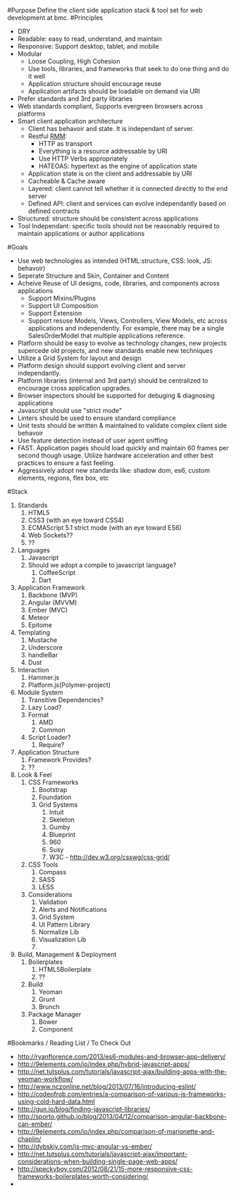 #Purpose
Define the client side application stack & tool set for web development at bmc.
#Principles
* DRY
* Readable: easy to read, understand, and maintain
* Responsive: Support desktop, tablet, and mobile
* Modular 
	* Loose Coupling, High Cohesion
	* Use tools, libraries, and frameworks that seek to do one thing and do it well
	* Application structure should encourage reuse
	* Application artifacts should be loadable on demand via URI
* Prefer standards and 3rd party libraries
* Web standards compliant, Supports evergreen browsers across platforms
* Smart client application architecture
	* Client has behavoir and state.  It is independant of server.
	* Restful [RMM](http://martinfowler.com/articles/richardsonMaturityModel.html):
		* HTTP as transport
		* Everything is a resource addressable by URI
		* Use HTTP Verbs appropriately
		* HATEOAS: hypertext as the engine of application state 
	* Application state is on the client and addressable by URI
	* Cacheable & Cache aware
	* Layered: client cannot tell whether it is connected directly to the end server
	* Defined API: client and services can evolve independantly based on defined contracts
* Structured: structure should be consistent across applications
* Tool Independant: specific tools should not be reasonably required to maintain applications or author applications

#Goals
* Use web technologies as intended (HTML:structure, CSS: look, JS: behavoir)
* Seperate Structure and Skin, Container and Content 
* Acheive Reuse of UI designs, code, libraries, and components across applications
	* Support Mixins/Plugins
	* Support UI Composition
	* Support Extension
	* Support resuse Models, Views, Controllers, View Models, etc across applications and independently.  For example, there may be a single SalesOrderModel that multiple applications reference.
* Platform should be easy to evolve as technology changes, new projects supercede old projects, and new standards enable new techniques
* Utilize a Grid System for layout and design
* Platform design should support evolving client and server independantly.
* Platform libraries (internal and 3rd party) should be centralized to encourage cross application upgrades.
* Browser inspectors should be supported for debuging & diagnosing applications
* Javascript should use "strict mode"
* Linters should be used to ensure standard compliance
* Unit tests should be written & maintained to validate complex client side behavoir
* Use feature detection instead of user agent sniffing
* FAST.  Application pages should load quickly and maintain 60 frames per second though usage. Utilize hardware acceleration and other best practices to ensure a fast feeling.
* Aggressively adopt new standards like: shadow dom, es6, custom elements, regions, flex box, etc

#Stack
1. Standards
	1. HTML5
	2. CSS3 (with an eye toward CSS4)
	3. ECMAScript 5.1 strict mode (with an eye toward ES6) 
	4. Web Sockets??
	4. ??
2. Languages
	1. Javascript
	2. Should we adopt a compile to javascript language?
		1. CoffeeScript
		2. Dart
3. Application Framework
	1. Backbone (MVP)
	2. Angular (MVVM)
	3. Ember (MVC)
	4. Meteor
	5. Epitome
4. Templating
	1. Mustache
	2. Underscore
	3. handleBar
	4. Dust
5. Interaction
	1. Hammer.js
	2. Platform.js(Polymer-project)
4. Module System
	1. Transitive Dependencies?
	2. Lazy Load?
	3. Format
		1. AMD
		2. Common
	4. Script Loader?
		1. Require?
5. Application Structure
	1. Framework Provides?
	2. ??
6. Look & Feel
	1. CSS Frameworks
		1. Bootstrap
		2. Foundation
		3. Grid Systems
			1. Intuit
			2. Skeleton
			3. Gumby
			4. Blueprint
			5. 960
			6. Susy
			7. W3C - http://dev.w3.org/csswg/css-grid/
	2. CSS Tools
		1. Compass
		2. SASS
		3. LESS
	3. Considerations
		1. Validation
		2. Alerts and Notifications
		3. Grid System
		4. UI Pattern Library
		5. Normalize Lib
		6. Visualization Lib
		7. 
7. Build, Management & Deployment
	1. Boilerplates
		1. HTML5Boilerplate
		2. ??
	2. Build
		1. Yeoman
		2. Grunt
		3. Brunch
	3. Package Manager
		1. Bower
		2. Component


#Bookmarks / Reading List / To Check Out
* http://ryanflorence.com/2013/es6-modules-and-browser-app-delivery/
* http://9elements.com/io/index.php/hybrid-javascript-apps/
* http://net.tutsplus.com/tutorials/javascript-ajax/building-apps-with-the-yeoman-workflow/
* http://www.nczonline.net/blog/2013/07/16/introducing-eslint/
* http://codeofrob.com/entries/a-comparison-of-various-js-frameworks-using-cold-hard-data.html
* http://gun.io/blog/finding-javascript-libraries/
* http://sporto.github.io/blog/2013/04/12/comparison-angular-backbone-can-ember/
* http://9elements.com/io/index.php/comparison-of-marionette-and-chaplin/
* http://dybskiy.com/js-mvc-angular-vs-ember/
* http://net.tutsplus.com/tutorials/javascript-ajax/important-considerations-when-building-single-page-web-apps/
* http://speckyboy.com/2012/08/21/15-more-responsive-css-frameworks-boilerplates-worth-considering/
* 

